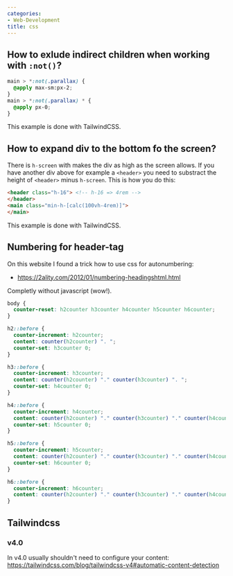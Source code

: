 ```yaml
---
categories:
- Web-Development
title: css
---
```


## How to exlude indirect children when working with `:not()`?

```css
main > *:not(.parallax) {
  @apply max-sm:px-2;
}
main > *:not(.parallax) * {
  @apply px-0; 
}

```
This example is done with TailwindCSS.

## How to expand div to the bottom fo the screen?
There is `h-screen` with makes the div as high as the screen allows. If you have another div above
for example a `<header>` you need to substract the height of `<header>` minus `h-screen`. This is how you do this:
```html
<header class="h-16"> <!-- h-16 => 4rem -->
</header>
<main class="min-h-[calc(100vh-4rem)]">
</main>
```
This example is done with TailwindCSS.

## Numbering for header-tag
On this website I found a trick how to use css for autonumbering: 

- https://2ality.com/2012/01/numbering-headingshtml.html

Completly without javascript (wow!).
```css
body {
  counter-reset: h2counter h3counter h4counter h5counter h6counter;
}

h2::before {
  counter-increment: h2counter;
  content: counter(h2counter) ". ";
  counter-set: h3counter 0;
}

h3::before {
  counter-increment: h3counter;
  content: counter(h2counter) "." counter(h3counter) ". ";
  counter-set: h4counter 0;
}

h4::before {
  counter-increment: h4counter;
  content: counter(h2counter) "." counter(h3counter) "." counter(h4counter) ". ";
  counter-set: h5counter 0;
}

h5::before {
  counter-increment: h5counter;
  content: counter(h2counter) "." counter(h3counter) "." counter(h4counter) "." counter(h5counter) ". ";
  counter-set: h6counter 0;
}

h6::before {
  counter-increment: h6counter;
  content: counter(h2counter) "." counter(h3counter) "." counter(h4counter) "." counter(h5counter) "." counter(h6counter) ". ";
}

```
## Tailwindcss
### v4.0
In v4.0 usually shouldn't need to configure your content: https://tailwindcss.com/blog/tailwindcss-v4#automatic-content-detection

